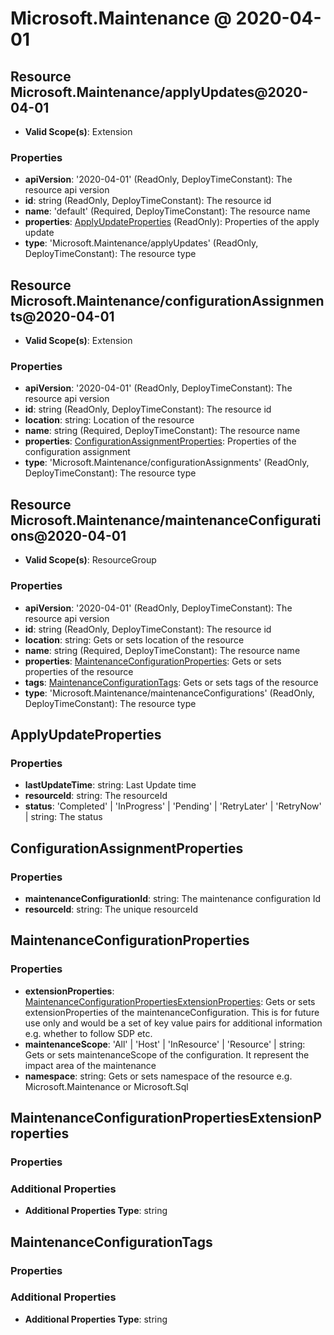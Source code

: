 # Microsoft.Maintenance @ 2020-04-01

## Resource Microsoft.Maintenance/applyUpdates@2020-04-01
* **Valid Scope(s)**: Extension
### Properties
* **apiVersion**: '2020-04-01' (ReadOnly, DeployTimeConstant): The resource api version
* **id**: string (ReadOnly, DeployTimeConstant): The resource id
* **name**: 'default' (Required, DeployTimeConstant): The resource name
* **properties**: [ApplyUpdateProperties](#applyupdateproperties) (ReadOnly): Properties of the apply update
* **type**: 'Microsoft.Maintenance/applyUpdates' (ReadOnly, DeployTimeConstant): The resource type

## Resource Microsoft.Maintenance/configurationAssignments@2020-04-01
* **Valid Scope(s)**: Extension
### Properties
* **apiVersion**: '2020-04-01' (ReadOnly, DeployTimeConstant): The resource api version
* **id**: string (ReadOnly, DeployTimeConstant): The resource id
* **location**: string: Location of the resource
* **name**: string (Required, DeployTimeConstant): The resource name
* **properties**: [ConfigurationAssignmentProperties](#configurationassignmentproperties): Properties of the configuration assignment
* **type**: 'Microsoft.Maintenance/configurationAssignments' (ReadOnly, DeployTimeConstant): The resource type

## Resource Microsoft.Maintenance/maintenanceConfigurations@2020-04-01
* **Valid Scope(s)**: ResourceGroup
### Properties
* **apiVersion**: '2020-04-01' (ReadOnly, DeployTimeConstant): The resource api version
* **id**: string (ReadOnly, DeployTimeConstant): The resource id
* **location**: string: Gets or sets location of the resource
* **name**: string (Required, DeployTimeConstant): The resource name
* **properties**: [MaintenanceConfigurationProperties](#maintenanceconfigurationproperties): Gets or sets properties of the resource
* **tags**: [MaintenanceConfigurationTags](#maintenanceconfigurationtags): Gets or sets tags of the resource
* **type**: 'Microsoft.Maintenance/maintenanceConfigurations' (ReadOnly, DeployTimeConstant): The resource type

## ApplyUpdateProperties
### Properties
* **lastUpdateTime**: string: Last Update time
* **resourceId**: string: The resourceId
* **status**: 'Completed' | 'InProgress' | 'Pending' | 'RetryLater' | 'RetryNow' | string: The status

## ConfigurationAssignmentProperties
### Properties
* **maintenanceConfigurationId**: string: The maintenance configuration Id
* **resourceId**: string: The unique resourceId

## MaintenanceConfigurationProperties
### Properties
* **extensionProperties**: [MaintenanceConfigurationPropertiesExtensionProperties](#maintenanceconfigurationpropertiesextensionproperties): Gets or sets extensionProperties of the maintenanceConfiguration. This is for future use only and would be a set of key value pairs for additional information e.g. whether to follow SDP etc.
* **maintenanceScope**: 'All' | 'Host' | 'InResource' | 'Resource' | string: Gets or sets maintenanceScope of the configuration. It represent the impact area of the maintenance
* **namespace**: string: Gets or sets namespace of the resource e.g. Microsoft.Maintenance or Microsoft.Sql

## MaintenanceConfigurationPropertiesExtensionProperties
### Properties
### Additional Properties
* **Additional Properties Type**: string

## MaintenanceConfigurationTags
### Properties
### Additional Properties
* **Additional Properties Type**: string

